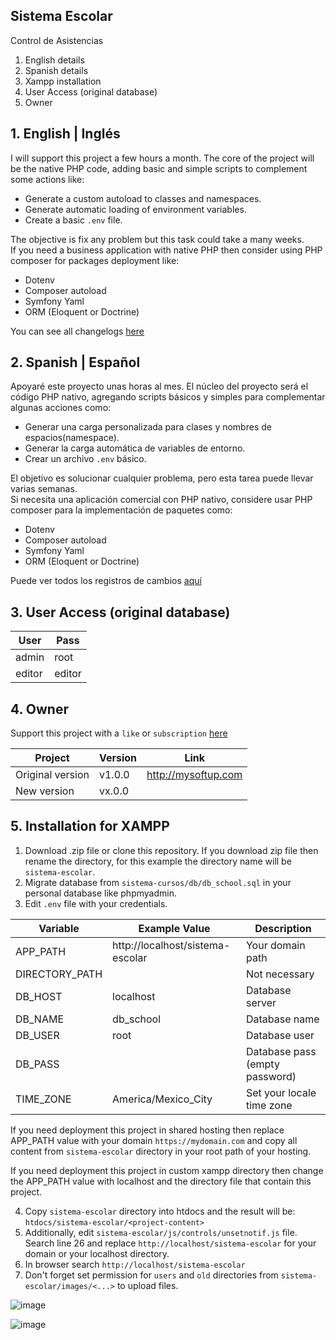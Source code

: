 ## Sistema Escolar
Control de Asistencias

1. English details
2. Spanish details
3. Xampp installation
4. User Access (original database)
5. Owner

## 1. English | Inglés
I will support this project a few hours a month.
The core of the project will be the native PHP code, adding basic and simple scripts to complement some actions like:
* Generate a custom autoload to classes and namespaces.
* Generate automatic loading of environment variables.
* Create a basic `.env` file.

The objective is fix any problem but this task could take a many weeks.
<br>
If you need a business application with native PHP then consider using PHP composer for packages deployment like:
* Dotenv
* Composer autoload
* Symfony Yaml
* ORM (Eloquent or Doctrine)

You can see all changelogs [here](changelogs/en.md)


## 2. Spanish | Español
Apoyaré este proyecto unas horas al mes.
El núcleo del proyecto será el código PHP nativo, agregando scripts básicos y simples para complementar algunas acciones como:
* Generar una carga personalizada para clases y nombres de espacios(namespace).
* Generar la carga automática de variables de entorno.
* Crear un archivo `.env` básico.

El objetivo es solucionar cualquier problema, pero esta tarea puede llevar varias semanas.
<br>
Si necesita una aplicación comercial con PHP nativo, considere usar PHP composer para la implementación de paquetes como:
* Dotenv
* Composer autoload
* Symfony Yaml
* ORM (Eloquent or Doctrine)

Puede ver todos los registros de cambios [aquí](changelogs/es.md)

## 3. User Access (original database)

| User   | Pass   |
|--------|--------|
| admin  | root   |
| editor | editor |

## 4. Owner

Support this project with a `like` or `subscription` [here](https://www.youtube.com/watch?v=8h14L21eJsg)

| Project          | Version | Link                 |
|------------------|---------|----------------------|
| Original version | v1.0.0  | http://mysoftup.com  |
| New version      | vx.0.0  |                      |

## 5. Installation for XAMPP
1. Download .zip file or clone this repository. If you download zip file then rename the directory, for this example the directory name will be `sistema-escolar`.
2. Migrate database from `sistema-cursos/db/db_school.sql` in your personal database like phpmyadmin.
3. Edit `.env` file with your credentials.

| Variable       | Example Value                    | Description                    |
|----------------|----------------------------------|--------------------------------|
| APP_PATH       | http://localhost/sistema-escolar | Your domain path               |
| DIRECTORY_PATH |                                  | Not necessary                  |
| DB_HOST        | localhost                        | Database server                |
| DB_NAME        | db_school                        | Database name                  |
| DB_USER        | root                             | Database user                  |
| DB_PASS        |                                  | Database pass (empty password) |
| TIME_ZONE      | America/Mexico_City              | Set your locale time zone      |
    
If you need deployment this project in shared hosting then replace APP_PATH value with your domain `https://mydomain.com` and copy all content from `sistema-escolar` directory in your root path of your hosting.

If you need deployment this project in custom xampp directory then change the APP_PATH value with localhost and the directory file that contain this project.

4. Copy `sistema-escolar` directory into htdocs and the result will be: `htdocs/sistema-escolar/<project-content>`
5. Additionally, edit `sistema-escolar/js/controls/unsetnotif.js` file. Search line 26 and replace `http://localhost/sistema-escolar` for your domain or your localhost directory. 
6. In browser search `http://localhost/sistema-escolar`
7. Don't forget set permission for `users` and `old` directories from `sistema-escolar/images/<...>` to upload files.


![image](https://user-images.githubusercontent.com/43613125/160877647-2228e861-b991-419a-85cd-326550f49c50.png)

![image](https://user-images.githubusercontent.com/43613125/160877412-0c69c15e-c034-410d-bb00-7cd71bff8d6f.png)
